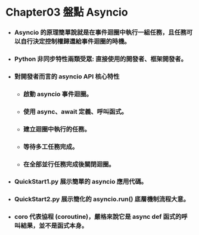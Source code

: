 Chapter03 盤點 Asyncio
=====
* ### Asyncio 的原理簡單說就是在事件迴圈中執行一組任務，且任務可以自行決定控制權歸還給事件迴圈的時機。
* ### Python 非同步特性兩類受眾: 直接使用的開發者、框架開發者。
* ### 對開發者而言的 asyncio API 核心特性
    * ### 啟動 asyncio 事件迴圈。
    * ### 使用 async、await 定義、呼叫函式。
    * ### 建立迴圈中執行的任務。
    * ### 等待多工任務完成。
    * ### 在全部並行任務完成後關閉迴圈。
* ### QuickStart1.py 展示簡單的 asyncio 應用代碼。
* ### QuickStart2.py 展示簡化的 asyncio.run() 底層機制流程大意。
* ### coro 代表協程 (coroutine)，嚴格來說它是 async def 函式的呼叫結果，並不是函式本身。
<br />
